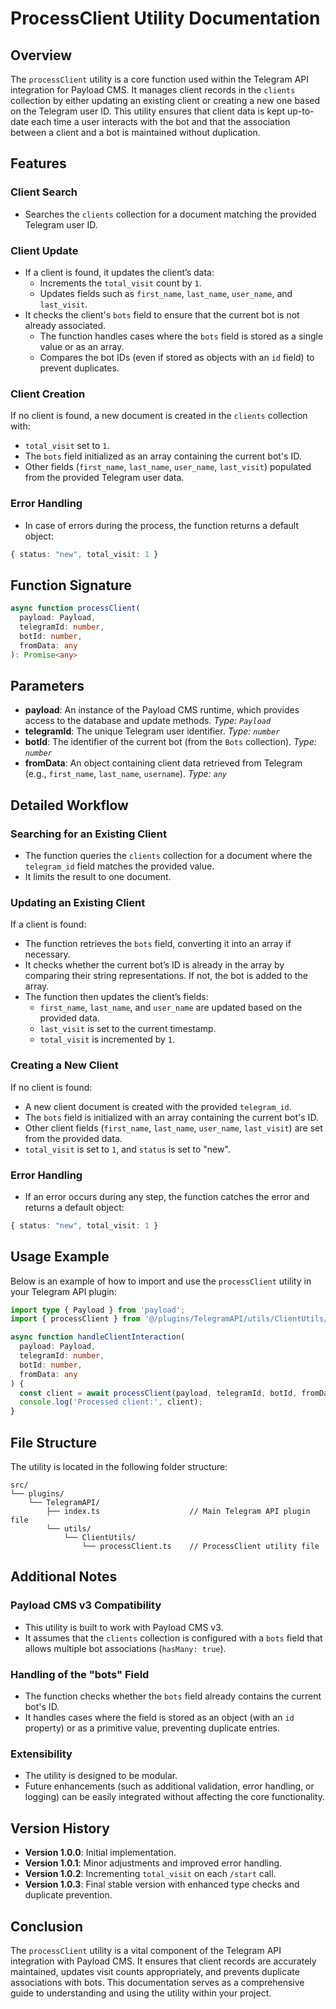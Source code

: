 # ProcessClient Utility Documentation

## Overview

The `processClient` utility is a core function used within the Telegram API integration for Payload CMS. It manages client records in the `clients` collection by either updating an existing client or creating a new one based on the Telegram user ID. This utility ensures that client data is kept up-to-date each time a user interacts with the bot and that the association between a client and a bot is maintained without duplication.

## Features

### **Client Search**
- Searches the `clients` collection for a document matching the provided Telegram user ID.

### **Client Update**
- If a client is found, it updates the client’s data:
  - Increments the `total_visit` count by `1`.
  - Updates fields such as `first_name`, `last_name`, `user_name`, and `last_visit`.
- It checks the client's `bots` field to ensure that the current bot is not already associated.
  - The function handles cases where the `bots` field is stored as a single value or as an array.
  - Compares the bot IDs (even if stored as objects with an `id` field) to prevent duplicates.

### **Client Creation**
If no client is found, a new document is created in the `clients` collection with:
- `total_visit` set to `1`.
- The `bots` field initialized as an array containing the current bot's ID.
- Other fields (`first_name`, `last_name`, `user_name`, `last_visit`) populated from the provided Telegram user data.

### **Error Handling**
- In case of errors during the process, the function returns a default object:

```typescript
{ status: "new", total_visit: 1 }
```

## Function Signature

```typescript
async function processClient(
  payload: Payload,
  telegramId: number,
  botId: number,
  fromData: any
): Promise<any>
```

## Parameters

- **payload**: An instance of the Payload CMS runtime, which provides access to the database and update methods.
  _Type: `Payload`_
- **telegramId**: The unique Telegram user identifier.
  _Type: `number`_
- **botId**: The identifier of the current bot (from the `Bots` collection).
  _Type: `number`_
- **fromData**: An object containing client data retrieved from Telegram (e.g., `first_name`, `last_name`, `username`).
  _Type: `any`_

## Detailed Workflow

### **Searching for an Existing Client**
- The function queries the `clients` collection for a document where the `telegram_id` field matches the provided value.
- It limits the result to one document.

### **Updating an Existing Client**
If a client is found:
- The function retrieves the `bots` field, converting it into an array if necessary.
- It checks whether the current bot’s ID is already in the array by comparing their string representations. If not, the bot is added to the array.
- The function then updates the client’s fields:
  - `first_name`, `last_name`, and `user_name` are updated based on the provided data.
  - `last_visit` is set to the current timestamp.
  - `total_visit` is incremented by `1`.

### **Creating a New Client**
If no client is found:
- A new client document is created with the provided `telegram_id`.
- The `bots` field is initialized with an array containing the current bot's ID.
- Other client fields (`first_name`, `last_name`, `user_name`, `last_visit`) are set from the provided data.
- `total_visit` is set to `1`, and `status` is set to "new".

### **Error Handling**
- If an error occurs during any step, the function catches the error and returns a default object:

```typescript
{ status: "new", total_visit: 1 }
```

## Usage Example

Below is an example of how to import and use the `processClient` utility in your Telegram API plugin:

```typescript
import type { Payload } from 'payload';
import { processClient } from '@/plugins/TelegramAPI/utils/ClientUtils/processClient';

async function handleClientInteraction(
  payload: Payload,
  telegramId: number,
  botId: number,
  fromData: any
) {
  const client = await processClient(payload, telegramId, botId, fromData);
  console.log('Processed client:', client);
}
```

## File Structure

The utility is located in the following folder structure:

```
src/
└── plugins/
    └── TelegramAPI/
        ├── index.ts                    // Main Telegram API plugin file
        └── utils/
            └── ClientUtils/
                └── processClient.ts    // ProcessClient utility file
```

## Additional Notes

### **Payload CMS v3 Compatibility**
- This utility is built to work with Payload CMS v3.
- It assumes that the `clients` collection is configured with a `bots` field that allows multiple bot associations (`hasMany: true`).

### **Handling of the "bots" Field**
- The function checks whether the `bots` field already contains the current bot's ID.
- It handles cases where the field is stored as an object (with an `id` property) or as a primitive value, preventing duplicate entries.

### **Extensibility**
- The utility is designed to be modular.
- Future enhancements (such as additional validation, error handling, or logging) can be easily integrated without affecting the core functionality.

## Version History

- **Version 1.0.0**: Initial implementation.
- **Version 1.0.1**: Minor adjustments and improved error handling.
- **Version 1.0.2**: Incrementing `total_visit` on each `/start` call.
- **Version 1.0.3**: Final stable version with enhanced type checks and duplicate prevention.

## Conclusion

The `processClient` utility is a vital component of the Telegram API integration with Payload CMS. It ensures that client records are accurately maintained, updates visit counts appropriately, and prevents duplicate associations with bots. This documentation serves as a comprehensive guide to understanding and using the utility within your project.

